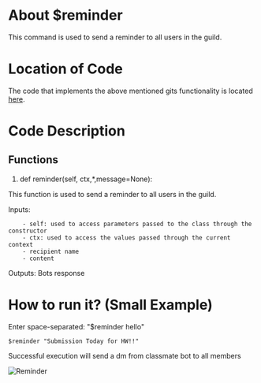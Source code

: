 # About $reminder
This command is used to send a reminder to all users in the guild.

# Location of Code
The code that implements the above mentioned gits functionality is located [here](https://github.com/Ashwinshankar98/ClassMateBot/blob/main/cogs/dm.py).

# Code Description
## Functions

1. def reminder(self, ctx,*,message=None):

This function is used to send a reminder to all users in the guild. 

Inputs:

        - self: used to access parameters passed to the class through the constructor
        - ctx: used to access the values passed through the current context
        - recipient name 
        - content 

Outputs: Bots response

# How to run it? (Small Example)
Enter space-separated: "$reminder hello"
```
$reminder "Submission Today for HW!!"
```
Successful execution will send a dm from classmate bot to all members

![Reminder](https://user-images.githubusercontent.com/19858170/144726697-2bc24b75-ed28-4e6b-9637-76b316f4a1f0.gif)
